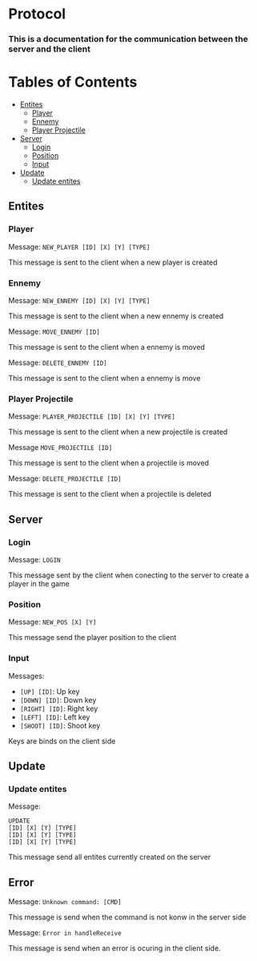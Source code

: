 # Protocol

### This is a documentation for the communication between the server and the client

# Tables of Contents

- [Entites](#entites)
    - [Player](#player)
    - [Ennemy](#ennemy)
    - [Player Projectile](#Player-Projectile)
- [Server](#Server)
    - [Login](#Login)
    - [Position](#position)
    - [Input](#input)
- [Update](#update)
    - [Update entites](#update-entites)

## Entites

### Player

Message: `NEW_PLAYER [ID] [X] [Y] [TYPE]`

This message is sent to the client when a new player is created

### Ennemy

Message: `NEW_ENNEMY [ID] [X] [Y] [TYPE]`

This message is sent to the client when a new ennemy is created

Message: `MOVE_ENNEMY [ID]`

This message is sent to the client when a ennemy is moved

Message: `DELETE_ENNEMY [ID]`

This message is sent to the client when a ennemy is move


### Player Projectile

Message: `PLAYER_PROJECTILE [ID] [X] [Y] [TYPE]`

This message is sent to the client when a new projectile is created  

Message `MOVE_PROJECTILE [ID]`

This message is sent to the client when a projectile is moved  

Message: `DELETE_PROJECTILE [ID]`

This message is sent to the client when a projectile is deleted

## Server

### Login

Message: `LOGIN`

This message sent by the client when conecting to the server to create a player in the game

### Position

Message: `NEW_POS [X] [Y]`

This message send the player position to the client

### Input

Messages:

- `[UP] [ID]`: Up key
- `[DOWN] [ID]`: Down key
- `[RIGHT] [ID]`: Right key
- `[LEFT] [ID]`: Left key
- `[SHOOT] [ID]`: Shoot key

Keys are binds on the client side


## Update

### Update entites
Message:
```
UPDATE
[ID] [X] [Y] [TYPE]
[ID] [X] [Y] [TYPE]
[ID] [X] [Y] [TYPE]
```

This message send all entites currently created on the server

## Error

Message: `Unknown command: [CMD]`

This message is send when the command is not konw in the server side

Message: `Error in handleReceive`

This message is send when an error is ocuring in the client side.